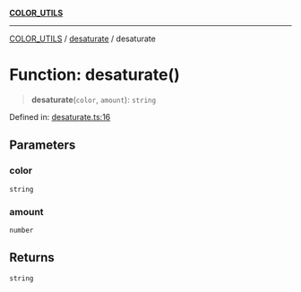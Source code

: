 [**COLOR_UTILS**](../../README.md)

***

[COLOR_UTILS](../../README.md) / [desaturate](../README.md) / desaturate

# Function: desaturate()

> **desaturate**(`color`, `amount`): `string`

Defined in: [desaturate.ts:16](https://github.com/dailker/everyutil/blob/db1e809d4c097dd2ba5f952e07c115f09a518c6c/src/color/desaturate.ts#L16)

## Parameters

### color

`string`

### amount

`number`

## Returns

`string`
